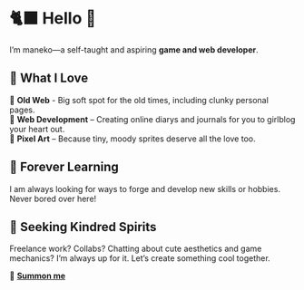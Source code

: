 # 🐈‍⬛ Hello 💫  

I’m maneko—a self-taught and aspiring **game and web developer**.

## 🦇 What I Love 
🖤 **Old Web** - Big soft spot for the old times, including clunky personal pages.  
🖤 **Web Development** – Creating online diarys and journals for you to girlblog your heart out.  
🖤 **Pixel Art** – Because tiny, moody sprites deserve all the love too.  

## 🌙 Forever Learning  
I am always looking for ways to forge and develop new skills or hobbies. Never bored over here!

## 🔮 Seeking Kindred Spirits  
Freelance work? Collabs? Chatting about cute aesthetics and game mechanics? I’m always up for it. Let’s create something cool together.  

💌 [**Summon me**](mailto:maneko333@protonmail.com)
